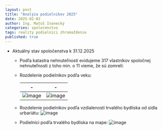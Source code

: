 ```yaml
---
layout: post
title: "Analýza podielnikov 2025"
date: 2025-02-02
author: Ing. Matúš Ivanecký
categories: spolocenstvo
tags: reality podielnici zhromaždenie
published: true
---
```


- Aktuálny stav spoločenstva k 31.12.2025
  - Podľa katastra nehnuteľností evidujeme 317 vlastníkov spoločnej nehnuteľnosti z toho min. o 11 vieme, že sú zomrelí:
  -  Rozdelenie podielnikov podľa veku:

      | - | - |
      |---|---|
      |![image](https://github.com/user-attachments/assets/2231be97-00a2-43ed-8c90-61ed6fffb2ee)|![image](https://github.com/user-attachments/assets/1cd0e3a3-1aa0-4c58-b844-5c9ca498ea24)|

  -  Rozdelenie podielnikov podľa vzdialenosti trvalého bydliska od sídla urbariátu:
       ![image](https://github.com/user-attachments/assets/f0166fb0-bdc1-4765-8ca9-7b310ffb79a9)

  - Podielnici podľa trvalého bydliska na mape:
        ![image](https://github.com/user-attachments/assets/8cc1ad2a-9d90-43d9-ab92-cf646501341b)



